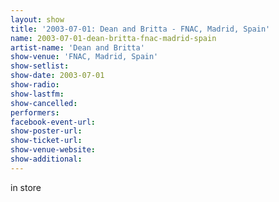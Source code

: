 ```yaml
---
layout: show
title: '2003-07-01: Dean and Britta - FNAC, Madrid, Spain'
name: 2003-07-01-dean-britta-fnac-madrid-spain
artist-name: 'Dean and Britta'
show-venue: 'FNAC, Madrid, Spain'
show-setlist: 
show-date: 2003-07-01
show-radio: 
show-lastfm: 
show-cancelled: 
performers: 
facebook-event-url: 
show-poster-url: 
show-ticket-url: 
show-venue-website: 
show-additional: 
---
```


in store